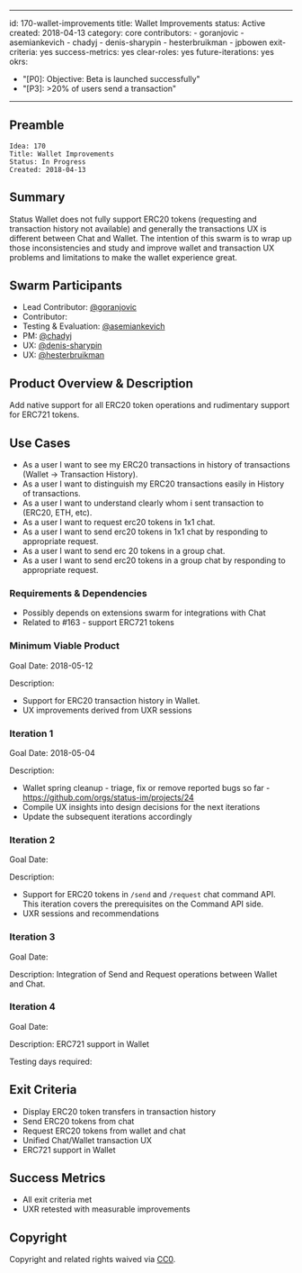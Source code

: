 
---
id: 170-wallet-improvements
title: Wallet Improvements
status: Active
created: 2018-04-13
category: core
contributors:
    - goranjovic
    - asemiankevich
    - chadyj
    - denis-sharypin
    - hesterbruikman
    - jpbowen
exit-criteria: yes
success-metrics: yes
clear-roles: yes
future-iterations: yes
okrs:
   - "[P0]: Objective: Beta is launched successfully"
   - "[P3]: >20% of users send a transaction"
---

## Preamble

    Idea: 170
    Title: Wallet Improvements
    Status: In Progress
    Created: 2018-04-13
    
## Summary

Status Wallet does not fully support ERC20 tokens (requesting and transaction history not available)
and generally the transactions UX is different between Chat and Wallet. The intention of this swarm
is to wrap up those inconsistencies and study and improve wallet and transaction UX problems and
limitations to make the wallet experience great.

## Swarm Participants
- Lead Contributor: [@goranjovic](https://github.com/goranjovic)
- Contributor: 
- Testing & Evaluation: [@asemiankevich](https://github.com/asemiankevich)
- PM: [@chadyj](https://github.com/chadyj)
- UX: [@denis-sharypin](https://github.com/denis-sharypin)
- UX: [@hesterbruikman](https://github.com/hesterbruikman)

## Product Overview & Description

Add native support for all ERC20 token operations and rudimentary support for ERC721 tokens.

## Use Cases

 - As a user I want to see my ERC20 transactions in history of transactions (Wallet -> Transaction History).
 - As a user I want to distinguish my ERC20 transactions easily in History of transactions.
 - As a user I want to understand clearly whom i sent transaction to (ERC20, ETH, etc).
 - As a user I want to request erc20 tokens in 1x1 chat.
 - As a user I want to send erc20 tokens in 1x1 chat by responding to appropriate request.
 - As a user I want to send erc 20 tokens in a group chat.
 - As a user I want to send erc20 tokens in a group chat by responding to appropriate request.


### Requirements & Dependencies

- Possibly depends on extensions swarm for integrations with Chat 
- Related to #163 - support ERC721 tokens 


### Minimum Viable Product

Goal Date: 2018-05-12

Description: 

- Support for ERC20 transaction history in Wallet. 
- UX improvements derived from UXR sessions

### Iteration 1 

Goal Date: 2018-05-04

Description: 

- Wallet spring cleanup - triage, fix or remove reported bugs so far - https://github.com/orgs/status-im/projects/24
- Compile UX insights into design decisions for the next iterations 
- Update the subsequent iterations accordingly
 
### Iteration 2

Goal Date:

Description: 
- Support for ERC20 tokens in `/send` and `/request` chat command API. 
This iteration covers the prerequisites on the Command API side.
- UXR sessions and recommendations 
 
### Iteration 3

Goal Date:

Description: Integration of Send and Request operations between Wallet and Chat.

 
### Iteration 4

Goal Date: 

Description: ERC721 support in Wallet

Testing days required:

## Exit Criteria

- Display ERC20 token transfers in transaction history
- Send ERC20 tokens from chat
- Request ERC20 tokens from wallet and chat
- Unified Chat/Wallet transaction UX
- ERC721 support in Wallet

## Success Metrics

- All exit criteria met
- UXR retested with measurable improvements

## Copyright

Copyright and related rights waived via [CC0](https://creativecommons.org/publicdomain/zero/1.0/).

